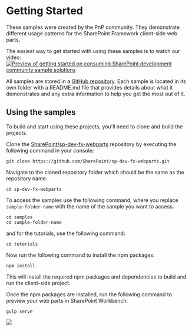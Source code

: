 # Getting Started

These samples were created by the PnP community. They demonstrate different usage patterns for the SharePoint Framework client-side web parts.

The easiest way to get started with using these samples is to watch our video:
[![Preview of getting started on consuming SharePoint development community sample solutions](http://img.youtube.com/vi/EH5voQlRd-4/0.jpg)](http://www.youtube.com/watch?v=EH5voQlRd-4 "Getting Started Using SPFx Samples")

All samples are stored in a [GitHub repository](https://github.com/SharePoint/sp-dev-fx-webparts/tree/master/samples). Each sample is located in its own folder with a README.md file that provides details about what it demonstrates and any extra information to help you get the most out of it.

## Using the samples

To build and start using these projects, you'll need to clone and build the projects.

Clone the [SharePoint/sp-dev-fx-webparts](https://github.com/SharePoint/sp-dev-fx-webparts/tree/master/samples) repository by executing the following command in your console:

```shell
git clone https://github.com/SharePoint/sp-dev-fx-webparts.git
```

Navigate to the cloned repository folder which should be the same as the repository name:

```shell
cd sp-dev-fx-webparts
```

To access the samples use the following command, where you replace `sample-folder-name` with the name of the sample you want to access.

```shell
cd samples
cd sample-folder-name
```

and for the tutorials, use the following command:

```shell
cd tutorials
```

Now run the following command to install the npm packages:

```shell
npm install
```

This will install the required npm packages and dependencies to build and run the client-side project.

Once the npm packages are installed, run the following command to preview your web parts in SharePoint Workbench:

```shell
gulp serve
```

<img src="https://telemetry.sharepointpnp.com/sp-dev-fx-webparts/docs/gettingstarted" />